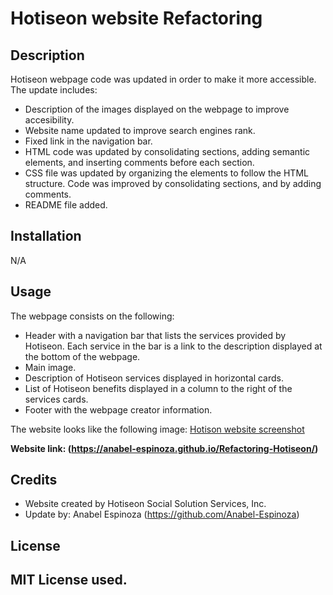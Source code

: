 # Hotiseon website Refactoring

## Description

Hotiseon webpage code was updated in order to make it more accessible. The update includes:
- Description of the images displayed on the webpage to improve accesibility.
- Website name updated to improve search engines rank.
- Fixed link in the navigation bar. 
- HTML code was updated by consolidating sections, adding semantic elements, and inserting comments before each section.
- CSS file was updated by organizing the elements to follow the HTML structure. Code was improved by consolidating sections, and by adding comments.
- README file added.

## Installation

N/A

## Usage

The webpage consists on the following:
- Header with a navigation bar that lists the services provided by Hotiseon. Each service in the bar is a link to the description displayed at the bottom of the webpage.
- Main image.
- Description of Hotiseon services displayed in horizontal cards.
- List of Hotiseon benefits displayed in a column to the right of the services cards.
- Footer with the webpage creator information.

The website looks like the following image:
[Hotison website screenshot](./assets/images/Hotison-WebPage.png)

**Website link: (https://anabel-espinoza.github.io/Refactoring-Hotiseon/)**

## Credits

- Website created by Hotiseon Social Solution Services, Inc.
- Update by: Anabel Espinoza (https://github.com/Anabel-Espinoza)

## License

MIT License used.
---